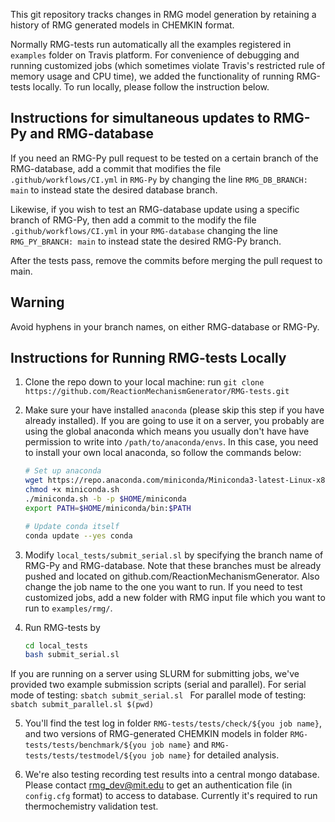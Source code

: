 This git repository tracks changes in RMG model generation by retaining a history of RMG generated models in CHEMKIN format.

Normally RMG-tests run automatically all the examples registered in `examples` folder on Travis platform. For convenience of debugging and running customized jobs (which sometimes violate Travis's restricted rule of memory usage and CPU time), we added the functionality of running RMG-tests locally. To run locally, please follow the instruction below.

## Instructions for simultaneous updates to RMG-Py and RMG-database

If you need an RMG-Py pull request to be tested on a certain branch of the RMG-database,
add a commit that modifies the file `.github/workflows/CI.yml` in `RMG-Py`
by changing the line `RMG_DB_BRANCH: main` to instead state the desired database branch.

Likewise, if you wish to test an RMG-database update using a specific branch of RMG-Py,
then add a commit to the modify the file `.github/workflows/CI.yml` in your `RMG-database`
changing the line `RMG_PY_BRANCH: main` to instead state the desired RMG-Py branch.

After the tests pass, remove the commits before merging the pull request to main.

## Warning
Avoid hyphens in your branch names, on either RMG-database or RMG-Py.


## Instructions for Running RMG-tests Locally

1. Clone the repo down to your local machine: run `git clone https://github.com/ReactionMechanismGenerator/RMG-tests.git`

2. Make sure your have installed `anaconda` (please skip this step if you have already installed). If you are going to use it on a server, you probably are using the global anaconda which means you usually don't have have permission to write into `/path/to/anaconda/envs`. In this case, you need to install your own local anaconda, so follow the commands below:

	```bash
	# Set up anaconda
	wget https://repo.anaconda.com/miniconda/Miniconda3-latest-Linux-x86_64.sh -O miniconda.sh
	chmod +x miniconda.sh
	./miniconda.sh -b -p $HOME/miniconda
	export PATH=$HOME/miniconda/bin:$PATH

	# Update conda itself
	conda update --yes conda
	```

3. Modify `local_tests/submit_serial.sl` by specifying the branch name of RMG-Py and RMG-database. Note that these branches must be already pushed and located on github.com/ReactionMechanismGenerator. Also change the job name to the one you want to run. If you need to test customized jobs, add a new folder with RMG input file which you want to run to `examples/rmg/`.

4. Run RMG-tests by 
	```bash
	cd local_tests
	bash submit_serial.sl
	```
If you are running on a server using SLURM for submitting jobs, we've provided two example submission scripts (serial and parallel). 
For serial mode of testing:
	```sbatch submit_serial.sl
	``` 
For parallel mode of testing:
	```sbatch submit_parallel.sl $(pwd)
	```

5. You'll find the test log in folder `RMG-tests/tests/check/${you job name}`, and two versions of RMG-generated CHEMKIN models in folder `RMG-tests/tests/benchmark/${you job name}` and `RMG-tests/tests/testmodel/${you job name}` for detailed analysis.

6. We're also testing recording test results into a central mongo database. Please contact rmg_dev@mit.edu to get an authentication file (in `config.cfg` format) to access to database. Currently it's required to run thermochemistry validation test.

